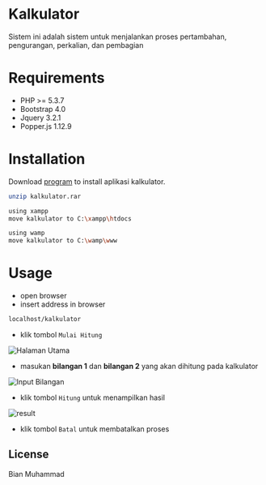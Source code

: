 # Kalkulator
Sistem ini adalah sistem untuk menjalankan proses pertambahan, pengurangan, perkalian, dan pembagian

# Requirements
* PHP >= 5.3.7
* Bootstrap 4.0
* Jquery 3.2.1
* Popper.js 1.12.9

# Installation
Download
[program](https://drive.google.com/drive/folders/1F4dmn0W4b-XWR79SiwI7U6nCFY3Lt59C?usp=sharing) to install aplikasi kalkulator.

```bash
unzip kalkulator.rar

using xampp
move kalkulator to C:\xampp\htdocs

using wamp
move kalkulator to C:\wamp\www
```

# Usage
* open browser
* insert address in browser
```bash
localhost/kalkulator
```
* klik tombol `Mulai Hitung`

![Halaman Utama](https://github.com/bianmuhammad/sertitifikasi/blob/master/img/1.png)

* masukan **bilangan 1** dan **bilangan 2** yang akan dihitung pada kalkulator

![Input Bilangan](https://github.com/bianmuhammad/sertitifikasi/blob/master/img/2.png)

* klik tombol `Hitung` untuk menampilkan hasil

![result](https://github.com/bianmuhammad/sertitifikasi/blob/master/img/3.png)

* klik tombol `Batal` untuk membatalkan proses

## License
Bian Muhammad
